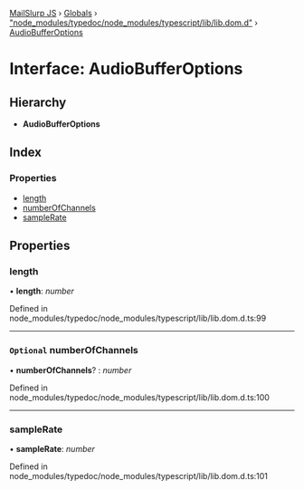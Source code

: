 [MailSlurp JS](../README.md) › [Globals](../globals.md) › ["node_modules/typedoc/node_modules/typescript/lib/lib.dom.d"](../modules/_node_modules_typedoc_node_modules_typescript_lib_lib_dom_d_.md) › [AudioBufferOptions](_node_modules_typedoc_node_modules_typescript_lib_lib_dom_d_.audiobufferoptions.md)

# Interface: AudioBufferOptions

## Hierarchy

* **AudioBufferOptions**

## Index

### Properties

* [length](_node_modules_typedoc_node_modules_typescript_lib_lib_dom_d_.audiobufferoptions.md#length)
* [numberOfChannels](_node_modules_typedoc_node_modules_typescript_lib_lib_dom_d_.audiobufferoptions.md#optional-numberofchannels)
* [sampleRate](_node_modules_typedoc_node_modules_typescript_lib_lib_dom_d_.audiobufferoptions.md#samplerate)

## Properties

###  length

• **length**: *number*

Defined in node_modules/typedoc/node_modules/typescript/lib/lib.dom.d.ts:99

___

### `Optional` numberOfChannels

• **numberOfChannels**? : *number*

Defined in node_modules/typedoc/node_modules/typescript/lib/lib.dom.d.ts:100

___

###  sampleRate

• **sampleRate**: *number*

Defined in node_modules/typedoc/node_modules/typescript/lib/lib.dom.d.ts:101
